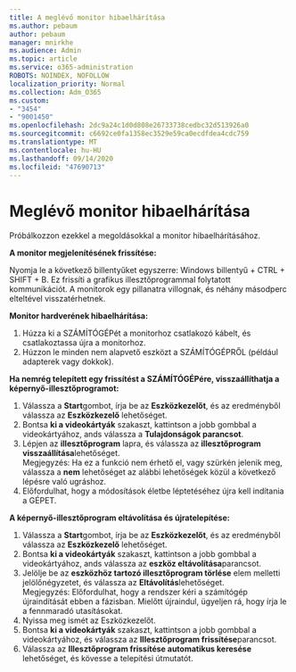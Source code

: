 ```yaml
---
title: A meglévő monitor hibaelhárítása
ms.author: pebaum
author: pebaum
manager: mnirkhe
ms.audience: Admin
ms.topic: article
ms.service: o365-administration
ROBOTS: NOINDEX, NOFOLLOW
localization_priority: Normal
ms.collection: Adm_O365
ms.custom:
- "3454"
- "9001450"
ms.openlocfilehash: 2dc9a24c1d0d808e26733738cedbc32d513926a0
ms.sourcegitcommit: c6692ce0fa1358ec3529e59ca0ecdfdea4cdc759
ms.translationtype: MT
ms.contentlocale: hu-HU
ms.lasthandoff: 09/14/2020
ms.locfileid: "47690713"
---
```

# <a name="troubleshoot-an-existing-monitor"></a>Meglévő monitor hibaelhárítása

Próbálkozzon ezekkel a megoldásokkal a monitor hibaelhárításához. 

**A monitor megjelenítésének frissítése:**

Nyomja le a következő billentyűket egyszerre: Windows billentyű + CTRL + SHIFT + B. Ez frissíti a grafikus illesztőprogrammal folytatott kommunikációt. A monitorok egy pillanatra villognak, és néhány másodperc elteltével visszatérhetnek.

**Monitor hardverének hibaelhárítása:**

1. Húzza ki a SZÁMÍTÓGÉPét a monitorhoz csatlakozó kábelt, és csatlakoztassa újra a monitorhoz.
2. Húzzon le minden nem alapvető eszközt a SZÁMÍTÓGÉPRŐL (például adapterek vagy dokkok).

**Ha nemrég telepített egy frissítést a SZÁMÍTÓGÉPére, visszaállíthatja a képernyő-illesztőprogramot:**

1. Válassza a **Start**gombot, írja be az **Eszközkezelőt**, és az eredményből válassza az **Eszközkezelő** lehetőséget.
2. Bontsa **ki a videokártyák** szakaszt, kattintson a jobb gombbal a videokártyához, ands válassza a **Tulajdonságok parancsot**.
3. Lépjen az **illesztőprogram** lapra, és válassza az **illesztőprogram visszaállítása**lehetőséget. <br>
Megjegyzés: Ha ez a funkció nem érhető el, vagy szürkén jelenik meg, válassza a **nem** lehetőséget az alábbi lehetőségek közül a következő lépésre való ugráshoz.
4. Előfordulhat, hogy a módosítások életbe léptetéséhez újra kell indítania a GÉPET.

**A képernyő-illesztőprogram eltávolítása és újratelepítése:**

1. Válassza a **Start**gombot, írja be az **Eszközkezelőt**, és az eredményből válassza az **Eszközkezelő** lehetőséget.
2. Bontsa **ki a videokártyák** szakaszt, kattintson a jobb gombbal a videokártyához, ands válassza az **eszköz eltávolítása**parancsot. 
3. Jelölje be az **eszközhöz tartozó illesztőprogram törlése** elem melletti jelölőnégyzetet, és válassza az **Eltávolítás**lehetőséget.<br>
Megjegyzés: Előfordulhat, hogy a rendszer kéri a számítógép újraindítását ebben a fázisban. Mielőtt újraindul, ügyeljen rá, hogy írja le a fennmaradó utasításokat.
4. Nyissa meg ismét az Eszközkezelőt.
5. Bontsa **ki a videokártyák** szakaszt, kattintson a jobb gombbal a videokártyához, és válassza az **Illesztőprogram frissítése**parancsot.
6. Válassza az **Illesztőprogram frissítése automatikus keresése** lehetőséget, és kövesse a telepítési útmutatót.